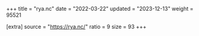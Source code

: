 +++
title = "rya.nc"
date = "2022-03-22"
updated = "2023-12-13"
weight = 95521

[extra]
source = "https://rya.nc/"
ratio = 9
size = 93
+++
